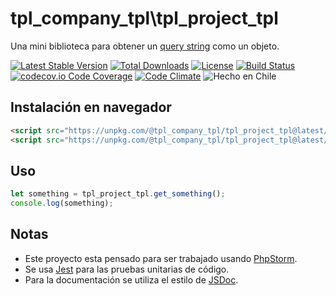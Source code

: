 tpl_company_tpl\tpl_project_tpl
========
Una mini biblioteca para obtener un [query string](https://en.wikipedia.org/wiki/Query_string) como un objeto.

[![Latest Stable Version](https://img.shields.io/npm/v/@tpl_company_tpl/tpl_project_tpl)](https://www.npmjs.com/package/@tpl_company_tpl/tpl_project_tpl)
[![Total Downloads](https://img.shields.io/npm/dt/@tpl_company_tpl/tpl_project_tpl)](https://www.npmjs.com/package/@tpl_company_tpl/tpl_project_tpl)
[![License](https://img.shields.io/npm/l/@tpl_company_tpl/tpl_project_tpl)](https://github.com/tpl_company_tpl/tpl_project_tpl/blob/master/LICENSE)
[![Build Status](https://travis-ci.org/tpl_company_tpl/tpl_project_tpl.svg?branch=master)](https://travis-ci.org/tpl_company_tpl/tpl_project_tpl)
[![codecov.io Code Coverage](https://codecov.io/gh/tpl_company_tpl/tpl_project_tpl/branch/master/graph/badge.svg)](https://codecov.io/github/tpl_company_tpl/tpl_project_tpl?branch=master)
[![Code Climate](https://codeclimate.com/github/tpl_company_tpl/tpl_project_tpl/badges/gpa.svg)](https://codeclimate.com/github/tpl_company_tpl/tpl_project_tpl)
![Hecho en Chile](https://img.shields.io/badge/country-Chile-red)

## Instalación en navegador

```html
<script src="https://unpkg.com/@tpl_company_tpl/tpl_project_tpl@latest/dist/tpl_project_tpl.js"></script>
<script src="https://unpkg.com/@tpl_company_tpl/tpl_project_tpl@latest/dist/tpl_project_tpl.min.js"></script>
```

## Uso
```js
let something = tpl_project_tpl.get_something();
console.log(something);
```

## Notas
  - Este proyecto esta pensado para ser trabajado usando [PhpStorm](https://www.jetbrains.com/phpstorm).
  - Se usa [Jest](https://jestjs.io/) para las pruebas unitarias de código.
  - Para la documentación se utiliza el estilo de [JSDoc](https://jsdoc.app/).
